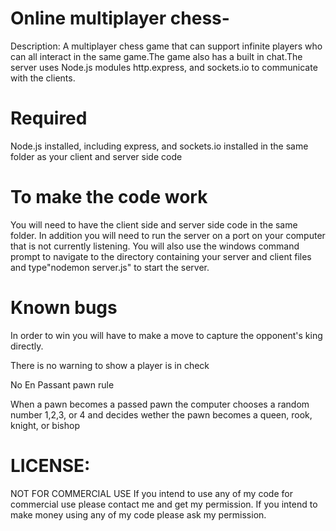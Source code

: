 # Online multiplayer chess-

Description: A multiplayer chess game that can support infinite players who can all interact in the same game.The game also has a built in chat.The server uses Node.js modules http.express, and sockets.io to communicate with the clients.

# Required 
  Node.js installed, including express, and sockets.io installed in the same folder as your client and server side code 
  
# To make the code work

You will need to have the client side and server side code in the same folder.
In addition you will need to run the server on a port on your computer that is not currently listening.
You will also use the windows command prompt to navigate to the directory containing your server and client files and 
type"nodemon server.js" to start the server. 

# Known bugs 

In order to win you will have to make a move to capture the opponent's king directly.

There is no warning to show a player is in check

No En Passant pawn rule 

When a pawn becomes a passed pawn the computer chooses a random number 1,2,3, or 4 and decides wether the pawn becomes a queen, rook, knight, or bishop

# LICENSE:
NOT FOR COMMERCIAL USE If you intend to use any of my code for commercial use please contact me and get my permission. If you intend to make money using any of my code please ask my permission.

